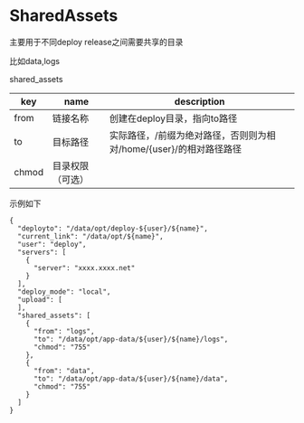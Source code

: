 # SharedAssets

主要用于不同deploy release之间需要共享的目录

比如data,logs

shared_assets

| key   | name             | description                                                  |
| ----- | ---------------- | ------------------------------------------------------------ |
| from  | 链接名称         | 创建在deploy目录，指向to路径                                 |
| to    | 目标路径         | 实际路径，/前缀为绝对路径，否则则为相对/home/{user}/的相对路径路径 |
| chmod | 目录权限（可选） |                                                              |

示例如下

```
{
  "deployto": "/data/opt/deploy-${user}/${name}",
  "current_link": "/data/opt/${name}",
  "user": "deploy",
  "servers": [
    {
      "server": "xxxx.xxxx.net"
    }
  ],
  "deploy_mode": "local",
  "upload": [
  ],
  "shared_assets": [
    {
      "from": "logs",
      "to": "/data/opt/app-data/${user}/${name}/logs",
      "chmod": "755"
    },
    {
      "from": "data",
      "to": "/data/opt/app-data/${user}/${name}/data",
      "chmod": "755"
    }
  ]
}

```

